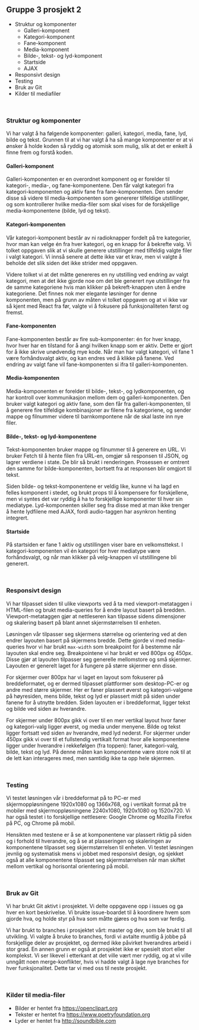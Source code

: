 ## Gruppe 3 prosjekt 2

* Struktur og komponenter
  * Galleri-komponent
  * Kategori-komponent
  * Fane-komponent
  * Media-komponent
  * Bilde-, tekst- og lyd-komponent
  * Startside
  * AJAX
* Responsivt design
* Testing
* Bruk av Git
* Kilder til mediafiler

<br />

### Struktur og komponenter
Vi har valgt å ha følgende komponenter: galleri, kategori, media, fane, lyd, bilde og tekst. Grunnen til at vi har valgt å ha så mange komponenter er at vi ønsker å holde koden så ryddig og atomisk som mulig, slik at det er enkelt å finne frem og forstå koden.

#### Galleri-komponent
Galleri-komponenten er en overordnet komponent og er forelder til kategori-, media-, og fane-komponentene. Den får valgt kategori fra kategori-komponenten og aktiv fane fra fane-komponenten. Den sender disse så videre til media-komponenten som genererer tilfeldige utstillinger, og som kontrollerer hvilke media-filer som skal vises for de forskjellige media-komponentene (bilde, lyd og tekst).

#### Kategori-komponenten
Vår kategori-komponent består av ni radioknapper fordelt på tre kategorier, hvor man kan velge én fra hver kategori, og en knapp for å bekrefte valg. Vi tolket oppgaven slik at vi skulle generere utstillinger med tilfeldig valgte filer i valgt kategori. Vi innså senere at dette ikke var et krav, men vi valgte å beholde det slik siden det ikke strider med oppgaven.

Videre tolket vi at det måtte genereres en ny utstilling ved endring av valgt kategori, men at det ikke gjorde noe om det ble generert nye utstillinger fra de samme kategoriene hvis man klikker på bekreft-knappen uten å endre kategoriene. Det finnes nok mer elegante løsninger for denne komponenten, men på grunn av måten vi tolket oppgaven og at vi ikke var så kjent med React fra før, valgte vi å fokusere på funksjonaliteten først og fremst.

#### Fane-komponenten
Fane-komponenten består av fire sub-komponenter: én for hver knapp, hvor hver har en tilstand for å angi hvilken knapp som er aktiv. Dette er gjort for å ikke skrive unødvendig mye kode. Når man har valgt kategori, vil fane 1 være forhåndsvalgt aktiv, og kan endres ved å klikke på fanene. Ved endring av valgt fane vil fane-komponenten si ifra til galleri-komponenten.

#### Media-komponenten
Media-komponenten er forelder til bilde-, tekst-, og lydkomponenten, og har kontroll over kommunikasjon mellom dem og galleri-komponenten. Den bruker valgt kategori og aktiv fane, som den får fra galleri-komponenten, til å generere fire tilfeldige kombinasjoner av filene fra kategoriene, og sender mappe og filnummer videre til barnkompontene når de skal laste inn nye filer.

#### Bilde-, tekst- og lyd-komponentene
Tekst-komponenten bruker mappe og filnummer til å generere en URL. Vi bruker Fetch til å hente filen fra URL-en, omgjør så responsen til JSON, og lagrer verdiene i state. De blir så brukt i renderingen. Prosessen er omtrent den samme for bilde-komponenten, bortsett fra at responsen blir omgjort til tekst.

Siden bilde- og tekst-komponentene er veldig like, kunne vi ha lagd en felles komponent i stedet, og brukt props til å kompensere for forskjellene, men vi syntes det var ryddig å ha to forskjellige komponenter til hver sin mediatype. Lyd-komponenten skiller seg fra disse med at man ikke trenger å hente lydfilene med AJAX, fordi audio-taggen har asynkron henting integrert.

#### Startside
På startsiden er fane 1 aktiv og utstillingen viser bare en velkomsttekst. I kategori-komponenten vil én kategori for hver mediatype være forhåndsvalgt, og når man klikker på velg-knappen vil utstillingene bli generert.

<br />

### Responsivt design
Vi har tilpasset siden til ulike viewports ved å ta med viewport-metataggen i HTML-filen og brukt media-queries for å endre layout basert på bredden. Viewport-metataggen gjør at nettleseren kan tilpasse sidens dimensjoner og skalering basert på blant annet skjermstørrelsen til enheten.

Løsningen vår tilpasser seg skjermens størrelse og orientering ved at den endrer layouten basert på skjermens bredde. Dette gjorde vi med media-queries hvor vi har brukt `max-width` som breakpoint for å bestemme når layouten skal endre seg. Breakpointene vi har brukt er ved 800px og 450px. Disse gjør at layouten tilpasser seg generelle mellomstore og små skjermer. Layouten er generelt laget for å fungere på større skjermer enn disse.

For skjermer over 800px har vi laget en layout som fokuserer på breddeformatet, og er dermed tilpasset plattformer som desktop-PC-er og andre med større skjermer. Her er faner plassert øverst og kategori-valgene på høyresiden, mens bilde, tekst og lyd er plassert midt på siden under fanene for å utnytte bredden. Siden layouten er i breddeformat, ligger tekst og bilde ved siden av hverandre.

For skjermer under 800px gikk vi over til en mer vertikal layout hvor faner og kategori-valg ligger øverst, og media under menyene. Bilde og tekst ligger fortsatt ved siden av hverandre, med lyd nederst. For skjermer under 450px gikk vi over til et fullstendig vertikalt format hvor alle komponentene ligger under hverandre i rekkefølgen (fra toppen): faner, kategori-valg, bilde, tekst og lyd. På denne måten kan komponentene være store nok til at de lett kan interageres med, men samtidig ikke ta opp hele skjermen.

<br />

### Testing
Vi testet løsningen vår i breddeformat på to PC-er med skjermoppløsningene 1920x1080 og 1366x768, og i vertikalt format på tre mobiler med skjermoppløsningene 2240x1080, 1920x1080 og 1520x720. Vi har også testet i to forskjellige nettlesere: Google Chrome og Mozilla Firefox på PC, og Chrome på mobil.

Hensikten med testene er å se at komponentene var plassert riktig på siden og i forhold til hverandre, og å se at plasseringen og skaleringen av komponentene tilpasset seg skjermstørrelsen til enheten. Vi testet løsningen jevnlig og systematisk mens vi jobbet med responsivt design, og sjekket også at alle komponentene tilpasset seg skjermstørrelsen når man skiftet mellom vertikal og horisontal orientering på mobil.

<br />

### Bruk av Git
Vi har brukt Git aktivt i prosjektet. Vi delte oppgavene opp i issues og ga hver en kort beskrivelse. Vi brukte issue-boardet til å koordinere hvem som gjorde hva, og holde styr på hva som måtte gjøres og hva som var ferdig.

Vi har brukt to branches i prosjektet vårt: master og dev, som ble brukt til all utvikling. Vi valgte å bruke to branches, fordi vi avtalte muntlig å jobbe på forskjellige deler av prosjektet, og dermed ikke påvirket hverandres arbeid i stor grad. En annen grunn er også at prosjektet ikke er spesielt stort eller komplekst. Vi ser likevel i etterkant at det ville vært mer ryddig, og at vi ville unngått noen merge-konflikter, hvis vi hadde valgt å lage nye branches for hver funksjonalitet. Dette tar vi med oss til neste prosjekt.

<br />

### Kilder til media-filer
 * Bilder er hentet fra https://openclipart.org
 * Tekster er hentet fra https://www.poetryfoundation.org
 * Lyder er hentet fra http://soundbible.com
